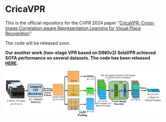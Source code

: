 # CricaVPR
This is the official repository for the CVPR 2024 paper "[CricaVPR: Cross-image Correlation-aware Representation Learning for Visual Place Recognition](https://arxiv.org/pdf/2402.19231.pdf)".

The code will be released soon.

**Our another work (two-stage VPR based on DINOv2) SelaVPR achieved SOTA performance on several datasets. The code has been released [HERE](https://github.com/Lu-Feng/SelaVPR).**

<img src="image/architecture.png" width="1200px">
